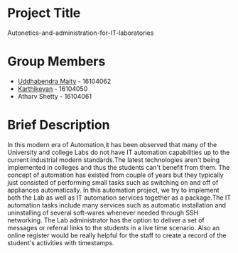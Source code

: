 # Project Title
Autonetics-and-administration-for-IT-laboratories

# Group Members
- [Uddhabendra Maity](https://github.com/ubmaity) - 16104062
- [Karthikeyan](https://github.com/karthikeyan23113) - 16104050
- Atharv Shetty - 16104061

# Brief Description
In this modern era of Automation,it has been observed that many of the University
and college Labs do not have IT automation capabilities up to the current industrial modern
standards.The latest technologies aren't being implemented in colleges and thus the students
can't benefit from them. The concept of automation has existed from couple of years but they
typically just consisted of performing small tasks such as switching on and off of appliances
automatically. In this automation project, we try to implement both the Lab as well as IT
automation services together as a package.The IT automation tasks include many services
such as automatic installation and uninstalling of several soft-wares whenever needed through
SSH networking. The Lab administrator has the option to deliver a set of messages or referral
links to the students in a live time scenario. Also an online register would be really helpful
for the staff to create a record of the student's activities with timestamps.
